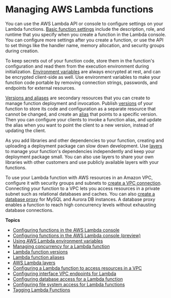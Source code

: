 # Managing AWS Lambda functions<a name="lambda-functions"></a>

You can use the AWS Lambda API or console to configure settings on your Lambda functions\. [Basic function settings](configuration-console.md) include the description, role, and runtime that you specify when you create a function in the Lambda console\. You can configure more settings after you create a function, or use the API to set things like the handler name, memory allocation, and security groups during creation\.

To keep secrets out of your function code, store them in the function's configuration and read them from the execution environment during initialization\. [Environment variables](configuration-envvars.md) are always encrypted at rest, and can be encrypted client\-side as well\. Use environment variables to make your function code portable by removing connection strings, passwords, and endpoints for external resources\.

[Versions and aliases](configuration-versions.md) are secondary resources that you can create to manage function deployment and invocation\. Publish [versions](configuration-versions.md) of your function to store its code and configuration as a separate resource that cannot be changed, and create an [alias](configuration-aliases.md) that points to a specific version\. Then you can configure your clients to invoke a function alias, and update the alias when you want to point the client to a new version, instead of updating the client\.

As you add libraries and other dependencies to your function, creating and uploading a deployment package can slow down development\. Use [layers](configuration-layers.md) to manage your function's dependencies independently and keep your deployment package small\. You can also use layers to share your own libraries with other customers and use publicly available layers with your functions\.

To use your Lambda function with AWS resources in an Amazon VPC, configure it with security groups and subnets to [create a VPC connection](configuration-vpc.md)\. Connecting your function to a VPC lets you access resources in a private subnet such as relational databases and caches\. You can also [create a database proxy](configuration-database.md) for MySQL and Aurora DB instances\. A database proxy enables a function to reach high concurrency levels without exhausting database connections\.

**Topics**
+ [Configuring functions in the AWS Lambda console](configuration-console.md)
+ [Configuring functions in the AWS Lambda console \(preview\)](configuration-preview.md)
+ [Using AWS Lambda environment variables](configuration-envvars.md)
+ [Managing concurrency for a Lambda function](configuration-concurrency.md)
+ [Lambda function versions](configuration-versions.md)
+ [Lambda function aliases](configuration-aliases.md)
+ [AWS Lambda layers](configuration-layers.md)
+ [Configuring a Lambda function to access resources in a VPC](configuration-vpc.md)
+ [Configuring interface VPC endpoints for Lambda](configuration-vpc-endpoints.md)
+ [Configuring database access for a Lambda function](configuration-database.md)
+ [Configuring file system access for Lambda functions](configuration-filesystem.md)
+ [Tagging Lambda Functions](configuration-tags.md)